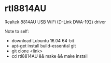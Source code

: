 # rtl8814AU
Realtek 8814AU USB WiFi (D-Link DWA-192) driver

Note to self:
 - download Lubuntu 16.04 64-bit
 - apt-get install build-essential git
 - git clone \<link\>
 - cd rtl8814AU && make && make install
